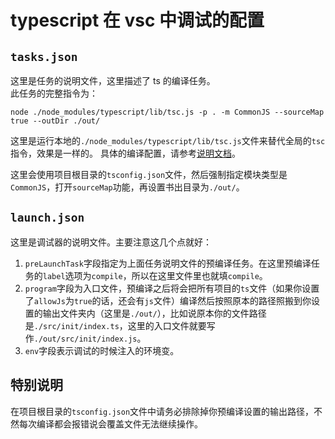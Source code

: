 # typescript 在 vsc 中调试的配置

## `tasks.json`
这里是任务的说明文件，这里描述了 ts 的编译任务。  
此任务的完整指令为：
```shell
node ./node_modules/typescript/lib/tsc.js -p . -m CommonJS --sourceMap true --outDir ./out/
```

这里是运行本地的`./node_modules/typescript/lib/tsc.js`文件来替代全局的`tsc`指令，效果是一样的。
具体的编译配置，请参考[说明文档](https://www.typescriptlang.org/docs/handbook/compiler-options.html)。

这里会使用项目根目录的`tsconfig.json`文件，然后强制指定模块类型是`CommonJS`，打开`sourceMap`功能，再设置书出目录为`./out/`。

## `launch.json`
这里是调试器的说明文件。主要注意这几个点就好：

1. `preLaunchTask`字段指定为上面任务说明文件的预编译任务。在这里预编译任务的`label`选项为`compile`，所以在这里文件里也就填`compile`。  
2. `program`字段为入口文件，预编译之后将会把所有项目的`ts`文件（如果你设置了`allowJs`为`true`的话，还会有`js`文件）编译然后按照原本的路径照搬到你设置的输出文件夹内（这里是`./out/`），比如说原本你的文件路径是`./src/init/index.ts`，这里的入口文件就要写作`./out/src/init/index.js`。
3. `env`字段表示调试的时候注入的环境变。

## 特别说明
在项目根目录的`tsconfig.json`文件中请务必排除掉你预编译设置的输出路径，不然每次编译都会报错说会覆盖文件无法继续操作。

